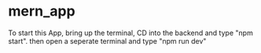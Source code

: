 # mern_app
To start this App, bring up the terminal, CD into the backend and type "npm start". then open a seperate terminal and type "npm run dev"
